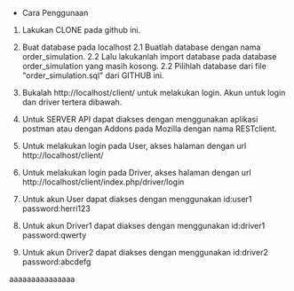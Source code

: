* Cara Penggunaan

1. Lakukan CLONE pada github ini.

2. Buat database pada localhost
    2.1 Buatlah database dengan nama order_simulation.
    2.2 Lalu lakukanlah import database pada database order_simulation yang masih kosong.
    2.2 Pilihlah database dari file "order_simulation.sql" dari GITHUB ini.
    
3. Bukalah http://localhost/client/ untuk melakukan login. Akun untuk login dan driver tertera dibawah.

4. Untuk SERVER API dapat diakses dengan menggunakan aplikasi postman atau dengan Addons pada Mozilla dengan nama RESTclient.

5. Untuk melakukan login pada User, akses halaman dengan url http://localhost/client/

6. Untuk melakukan login pada Driver, akses halaman dengan url http://localhost/client/index.php/driver/login 

5. Untuk akun User dapat diakses dengan menggunakan id:user1 password:herri123

6. Untuk akun Driver1 dapat diakses dengan menggunakan id:driver1 password:qwerty 

7. Untuk akun Driver2 dapat diakses dengan menggunakan id:driver2 password:abcdefg

aaaaaaaaaaaaaaa

    
    